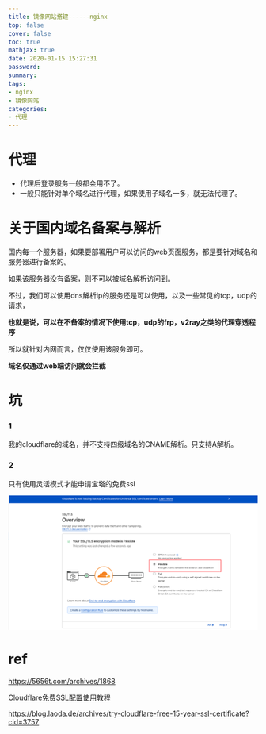 ```yaml
---
title: 镜像网站搭建------nginx
top: false
cover: false
toc: true
mathjax: true
date: 2020-01-15 15:27:31
password:
summary:
tags:
- nginx
- 镜像网站
categories:
- 代理
---
```


# 代理

- 代理后登录服务一般都会用不了。
- 一般只能针对单个域名进行代理，如果使用子域名一多，就无法代理了。





# 关于国内域名备案与解析

国内每一个服务器，如果要部署用户可以访问的web页面服务，都是要针对域名和服务器进行备案的。

如果该服务器没有备案，则不可以被域名解析访问到。

不过，我们可以使用dns解析ip的服务还是可以使用，以及一些常见的tcp，udp的请求，

**也就是说，可以在不备案的情况下使用tcp，udp的frp，v2ray之类的代理穿透程序**

所以就针对内网而言，仅仅使用该服务即可。

**域名仅通过web端访问就会拦截**



# 坑





### 1

我的cloudflare的域名，并不支持四级域名的CNAME解析。只支持A解析。



### 2

只有使用灵活模式才能申请宝塔的免费ssl

![refs/heads/master/image-20230407222716842](https://raw.githubusercontent.com/kengerlwl/kengerlwl.github.io/refs/heads/master/image/9d912c55b95bf6659a9d54cba521cd3f/f8c694ef52aacee0ebeea1988ec1a14a.png)



# ref

https://5656t.com/archives/1868

[Cloudflare免费SSL配置使用教程](https://cloud.tencent.com/developer/article/2255105)

https://blog.laoda.de/archives/try-cloudflare-free-15-year-ssl-certificate?cid=3757
